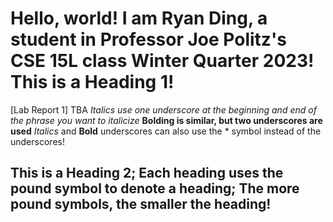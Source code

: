  # Hello, world! I am Ryan Ding, a student in Professor Joe Politz's CSE 15L class Winter Quarter 2023! This is a Heading 1!
[Lab Report 1] TBA
_Italics use one underscore at the beginning and end of the phrase you want to italicize_
__Bolding is similar, but two underscores are used__
*Italics* and **Bold** underscores can also use the * symbol instead of the underscores!
## This is a Heading 2; Each heading uses the pound symbol to denote a heading; The more pound symbols, the smaller the heading!
